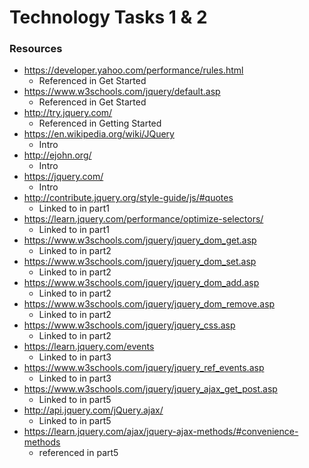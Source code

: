 # Technology Tasks 1 & 2



### Resources
* https://developer.yahoo.com/performance/rules.html
  * Referenced in Get Started
* https://www.w3schools.com/jquery/default.asp
  * Referenced in Get Started
* http://try.jquery.com/
  * Referenced in Getting Started
* https://en.wikipedia.org/wiki/JQuery
  * Intro
* http://ejohn.org/
  * Intro
* https://jquery.com/
  * Intro
* http://contribute.jquery.org/style-guide/js/#quotes
  * Linked to in part1
* https://learn.jquery.com/performance/optimize-selectors/
  * Linked to in part1
* https://www.w3schools.com/jquery/jquery_dom_get.asp
  * Linked to in part2
* https://www.w3schools.com/jquery/jquery_dom_set.asp
  * Linked to in part2
* https://www.w3schools.com/jquery/jquery_dom_add.asp
  * Linked to in part2
* https://www.w3schools.com/jquery/jquery_dom_remove.asp
  * Linked to in part2
* https://www.w3schools.com/jquery/jquery_css.asp
  * Linked to in part2
* https://learn.jquery.com/events
  * Linked to in part3
* https://www.w3schools.com/jquery/jquery_ref_events.asp
  * Linked to in part3
* https://www.w3schools.com/jquery/jquery_ajax_get_post.asp
  * Linked to in part5
* http://api.jquery.com/jQuery.ajax/
  * Linked to in part5
* https://learn.jquery.com/ajax/jquery-ajax-methods/#convenience-methods
  * referenced in part5
